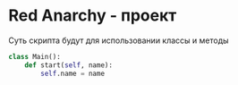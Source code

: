 # Red Anarchy - проект
Суть скрипта будут для использовании классы и методы
```python
class Main():
    def start(self, name):
        self.name = name
```
